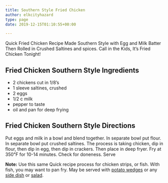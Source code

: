 ```yaml
---
title: Southern Style Fried Chicken
author: elkcityhazard
type: page
date: 2019-12-15T01:10:55+00:00

---
```

Quick Fried Chicken Recipe Made Southern Style with Egg and Milk Batter Then Rolled in Crushed Saltines and spices. Call in the Kids, It&#8217;s Fried Chicken Tonight!

## Fried Chicken Southern Style Ingredients

  * 2 chickens cut in 1/8&#8217;s
  * 1 sleeve saltines, crushed
  * 2 eggs
  * 1/2 c milk
  * pepper to taste
  * oil and pan for deep frying

## Fried Chicken Southern Style Directions

Put eggs and milk in a bowl and blend together. In separate bowl put flour. In separate bowl put crushed saltines. The process is taking chicken, dip in flour, then dip in egg, then dip in crackers. Then place in deep fryer. Fry at 350&#8457; for 10-14 minutes. Check for doneness. Serve

**Note:** Use this same Quick recipe process for chicken strips, or fish. With fish, you may want to pan fry. May be served with <a href="/wordpress/chef-franks-seasoning-recipes/simple-and-tasty-potato-wedges/" rel="noopener noreferrer" target="_blank">potato wedges</a> or any <a href="/wordpress/institutional-recipes-for-200/easy-side-dishes/" rel="noopener noreferrer" target="_blank">side dish</a> or <a href="/wordpress/vegetables-and-salad-recipes/" rel="noopener noreferrer" target="_blank">salad</a>.